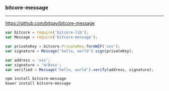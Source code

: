 ### bitcore-message
---
https://github.com/bitpay/bitcore-message

```js
var bitcore = require('bitcore-lib');
var Message = require('bitcore-message');

var privateKey = bitcore.PrivateKey.formWIF('xxx');
var signature = Message('hello, world').sign(privateKey);

var address = 'xxx';
var signature = 'H/Dxxx';
var verified = Message('hello, world').verify(address, signature);
```

```sh
npm install bitcore-message
bower install bitcore-message
```

```
```


